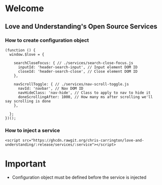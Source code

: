 #  Welcome

## Love and Understanding's Open Source Services

### How to create configuration object

```
(function () {
  window.$love = {

    searchCloseFocus: { // ./services/search-close-focus.js
      inputId: 'header-search-input', // Input element DOM ID
      closeId: 'header-search-close', // Close element DOM ID
    },

    navScrollToggle: { // ./services/nav-scroll-toggle.js
      navId: 'navbar', // Nav DOM ID
      navHideClass: 'nav-hide', // Class to apply to nav to hide it
      doneScrollingAfter: 1000, // How many ms after scrolling we'll say scrolling is done
    },

  };
})();
```

### How to inject a service

```
<script src="https://ghcdn.rawgit.org/chris-carrington/love-and-understanding/:release/services/:service"></script>

```

# Important
* Configuration object must be defined before the service is injected
